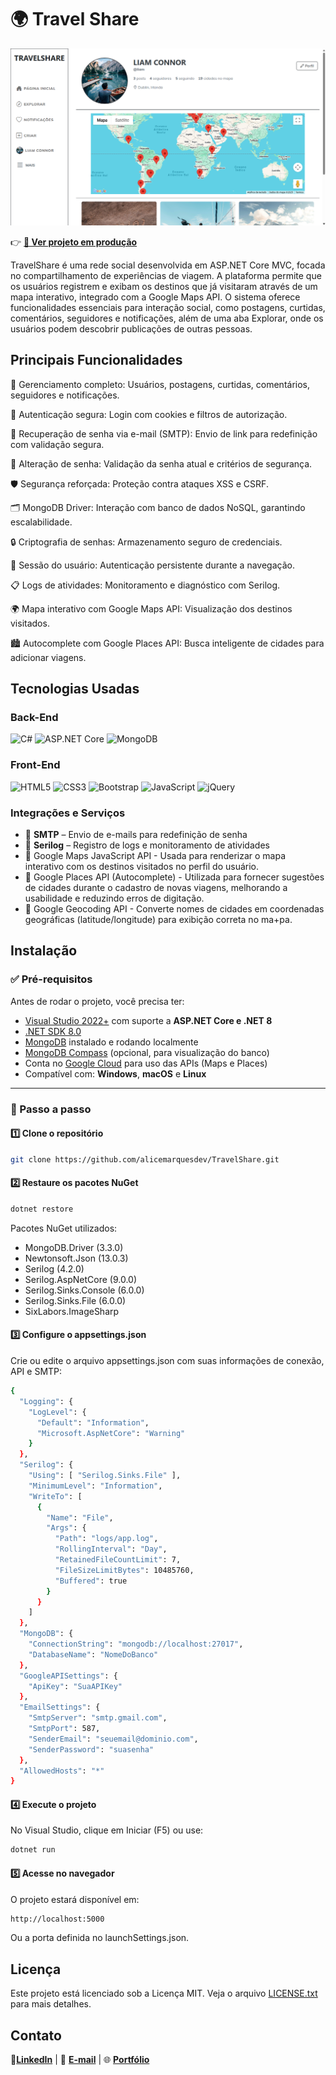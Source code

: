 ﻿# 🌍 Travel Share
 
![TravelShare](assets/travel-share.png)

👉 **[🔗 Ver projeto em produção](https://travelshare-fdajbpaygsbhd8bf.brazilsouth-01.azurewebsites.net/)**

TravelShare é uma rede social desenvolvida em ASP.NET Core MVC, focada no compartilhamento
de experiências de viagem. A plataforma permite que os usuários registrem e exibam os destinos
que já visitaram através de um mapa interativo, integrado com a Google Maps API.
O sistema oferece funcionalidades essenciais para interação social, como postagens, curtidas,
comentários, seguidores e notificações, além de uma aba Explorar, onde os usuários podem descobrir publicações de outras pessoas.

## Principais Funcionalidades

👥 Gerenciamento completo: Usuários, postagens, curtidas, comentários, seguidores e notificações.

🔐 Autenticação segura: Login com cookies e filtros de autorização.

📧 Recuperação de senha via e-mail (SMTP): Envio de link para redefinição com validação segura.

🔄 Alteração de senha: Validação da senha atual e critérios de segurança.

🛡️ Segurança reforçada: Proteção contra ataques XSS e CSRF.

🗂️ MongoDB Driver: Interação com banco de dados NoSQL, garantindo escalabilidade.

🔒 Criptografia de senhas: Armazenamento seguro de credenciais.

🧠 Sessão do usuário: Autenticação persistente durante a navegação.

📋 Logs de atividades: Monitoramento e diagnóstico com Serilog.

🌍 Mapa interativo com Google Maps API: Visualização dos destinos visitados.

🏙️ Autocomplete com Google Places API: Busca inteligente de cidades para adicionar viagens.

## Tecnologias Usadas

### Back-End
![C#](https://img.shields.io/badge/C%23-239120?style=for-the-badge&logo=c-sharp&logoColor=white)
![ASP.NET Core](https://img.shields.io/badge/ASP.NET_Core-512BD4?style=for-the-badge&logo=dotnet&logoColor=white)
![MongoDB](https://img.shields.io/badge/MongoDB-47A248?style=for-the-badge&logo=mongodb&logoColor=white)

### Front-End
![HTML5](https://img.shields.io/badge/HTML5-E34F26?style=for-the-badge&logo=html5&logoColor=white)
![CSS3](https://img.shields.io/badge/CSS3-1572B6?style=for-the-badge&logo=css3&logoColor=white)
![Bootstrap](https://img.shields.io/badge/Bootstrap-7952B3?style=for-the-badge&logo=bootstrap&logoColor=white)
![JavaScript](https://img.shields.io/badge/JavaScript-F7DF1E?style=for-the-badge&logo=javascript&logoColor=black)
![jQuery](https://img.shields.io/badge/jQuery-0769AD?style=for-the-badge&logo=jquery&logoColor=white)

### Integrações e Serviços
- 📧 **SMTP** – Envio de e-mails para redefinição de senha
- 📜 **Serilog** – Registro de logs e monitoramento de atividades
- 🔹 Google Maps JavaScript API - Usada para renderizar o mapa interativo com os destinos visitados no perfil do usuário.
- 🔹 Google Places API (Autocomplete) - Utilizada para fornecer sugestões de cidades durante o cadastro de novas viagens, melhorando a usabilidade e reduzindo erros de digitação.
- 🔹 Google Geocoding API - Converte nomes de cidades em coordenadas geográficas (latitude/longitude) para exibição correta no ma+pa.

## Instalação


### ✅ Pré-requisitos

Antes de rodar o projeto, você precisa ter:

- [Visual Studio 2022+](https://visualstudio.microsoft.com/) com suporte a **ASP.NET Core e .NET 8**
- [.NET SDK 8.0](https://dotnet.microsoft.com/en-us/download/dotnet/8.0)
- [MongoDB](https://www.mongodb.com/try/download/community) instalado e rodando localmente
- [MongoDB Compass](https://www.mongodb.com/products/compass) (opcional, para visualização do banco)
- Conta no [Google Cloud](https://console.cloud.google.com/) para uso das APIs (Maps e Places)
- Compatível com: **Windows**, **macOS** e **Linux**

---

### 🧩 Passo a passo

#### 1️⃣ Clone o repositório

```bash
git clone https://github.com/alicemarquesdev/TravelShare.git
```

#### 2️⃣ Restaure os pacotes NuGet

```bash
dotnet restore
```

Pacotes NuGet utilizados:

- MongoDB.Driver (3.3.0)
- Newtonsoft.Json (13.0.3)
- Serilog (4.2.0)
- Serilog.AspNetCore (9.0.0)
- Serilog.Sinks.Console (6.0.0)
- Serilog.Sinks.File (6.0.0)
- SixLabors.ImageSharp

#### 3️⃣ Configure o appsettings.json
Crie ou edite o arquivo appsettings.json com suas informações de conexão, API e SMTP:

```bash
{
  "Logging": {
    "LogLevel": {
      "Default": "Information",
      "Microsoft.AspNetCore": "Warning"
    }
  },
  "Serilog": {
    "Using": [ "Serilog.Sinks.File" ],
    "MinimumLevel": "Information",
    "WriteTo": [
      {
        "Name": "File",
        "Args": {
          "Path": "logs/app.log",
          "RollingInterval": "Day",
          "RetainedFileCountLimit": 7,
          "FileSizeLimitBytes": 10485760,
          "Buffered": true
        }
      }
    ]
  },
  "MongoDB": {
    "ConnectionString": "mongodb://localhost:27017",
    "DatabaseName": "NomeDoBanco"
  },
  "GoogleAPISettings": {
    "ApiKey": "SuaAPIKey"
  },
  "EmailSettings": {
    "SmtpServer": "smtp.gmail.com", 
    "SmtpPort": 587,
    "SenderEmail": "seuemail@dominio.com",
    "SenderPassword": "suasenha"
  },
  "AllowedHosts": "*"
}
```

#### 4️⃣ Execute o projeto
No Visual Studio, clique em Iniciar (F5) ou use: 
```bash
dotnet run
```

#### 5️⃣ Acesse no navegador
O projeto estará disponível em:
```bash
http://localhost:5000
```
Ou a porta definida no launchSettings.json.

## Licença

Este projeto está licenciado sob a Licença MIT. Veja o arquivo [LICENSE.txt](LICENSE.txt) para mais detalhes.

## Contato

🔗[**LinkedIn**](https://linkedin.com/in/alicemarquesdev)  |
 📧 [**E-mail**](mailto:alicemarques.dev@hotmail.com)  |
🌐 [**Portfólio**](https://alicemarquesdev.github.io/portfolio-AM/) 







